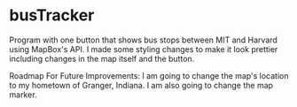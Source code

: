 # busTracker
Program with one button that shows bus stops between MIT and Harvard using MapBox's API. I made some styling changes to make it look prettier including changes in the map itself and the button.

Roadmap For Future Improvements: 
I am going to change the map's location to my hometown of Granger, Indiana. I am also going to change the map marker.

